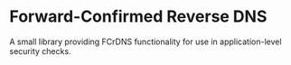 # Forward-Confirmed Reverse DNS

A small library providing FCrDNS functionality for use in application-level security checks.

